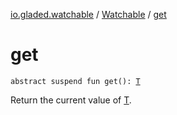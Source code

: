 [io.gladed.watchable](../index.md) / [Watchable](index.md) / [get](./get.md)

# get

`abstract suspend fun get(): `[`T`](index.md#T)

Return the current value of [T](index.md#T).

